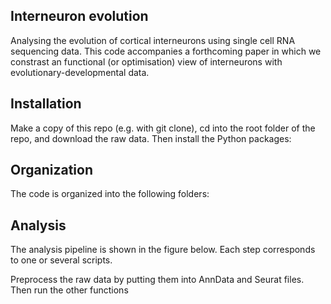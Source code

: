 ## Interneuron evolution
Analysing the evolution of cortical interneurons using single cell RNA sequencing data. This code accompanies a forthcoming paper in which we constrast an functional (or optimisation) view of interneurons with evolutionary-developmental data. 

## Installation

Make a copy of this repo (e.g. with git clone), cd into the root folder of the repo, and download the raw data. Then install the Python packages:

## Organization
The code is organized into the following folders:

## Analysis 

The analysis pipeline is shown in the figure below. Each step corresponds to one or several scripts. 


Preprocess the raw data by putting them into AnnData and Seurat files. Then run the other functions
